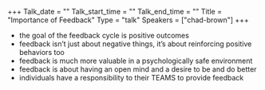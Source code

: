 +++
Talk_date = ""
Talk_start_time = ""
Talk_end_time = ""
Title = "Importance of Feedback"
Type = "talk"
Speakers = ["chad-brown"]
+++

* the goal of the feedback cycle is positive outcomes
* feedback isn’t just about negative things, it’s about reinforcing positive behaviors too
* feedback is much more valuable in a psychologically safe environment
* feedback is about having an open mind and a desire to be and do better
* individuals have a responsibility to their TEAMS to provide feedback
